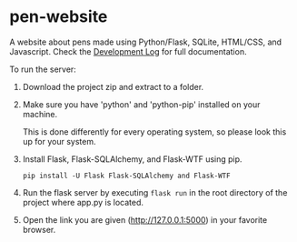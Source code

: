 # pen-website
A website about pens made using Python/Flask, SQLite, HTML/CSS, and Javascript.
Check the [Development Log](development-log.pdf) for full documentation.

To run the server:

1. Download the project zip and extract to a folder.
2. Make sure you have 'python' and 'python-pip' installed on your machine.

    This is done differently for every operating system, so please look this up for your system.

3. Install Flask, Flask-SQLAlchemy, and Flask-WTF using pip.

    ```pip install -U Flask Flask-SQLAlchemy and Flask-WTF```

4. Run the flask server by executing ```flask run``` in the root directory of the project where app.py is located.
5. Open the link you are given (http://127.0.0.1:5000) in your favorite browser.
